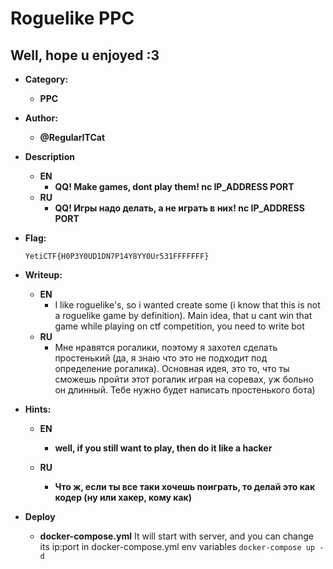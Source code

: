 # Roguelike PPC

## Well, hope u enjoyed :3

+ **Category:**
  + **PPC**

+ **Author:**
  + **@RegularITCat**

+ **Description**
  + **EN**
    + **QQ! Make games, dont play them! nc IP_ADDRESS PORT**
  + **RU**
    + **QQ! Игры надо делать, а не играть в них! nc IP_ADDRESS PORT**

+ **Flag:**

    ```YetiCTF{H0P3Y0UD1DN7P14Y8YY0Ur531FFFFFFF}```
    
+ **Writeup:**
  + **EN**
    + I like roguelike's, so i wanted create some (i know that this is not a roguelike game by definition). Main idea, that u cant win that game while playing on ctf competition, you need to write bot
  + **RU**
    + Мне нравятся рогалики, поэтому я захотел сделать простенький (да, я знаю что это не подходит под определение рогалика). Основная идея, это то, что ты сможешь пройти этот рогалик играя на соревах, уж больно он длинный. Тебе нужно будет написать простенького бота)

+ **Hints:**
  + **EN**
    + **well, if you still want to play, then do it like a hacker**

  + **RU**
    + **Что ж, если ты все таки хочешь поиграть, то делай это как кодер (ну или хакер, кому как)**
    
+ **Deploy**
  + **docker-compose.yml**
    It will start with server, and you can change its ip:port in docker-compose.yml env variables
    ```docker-compose up -d```
